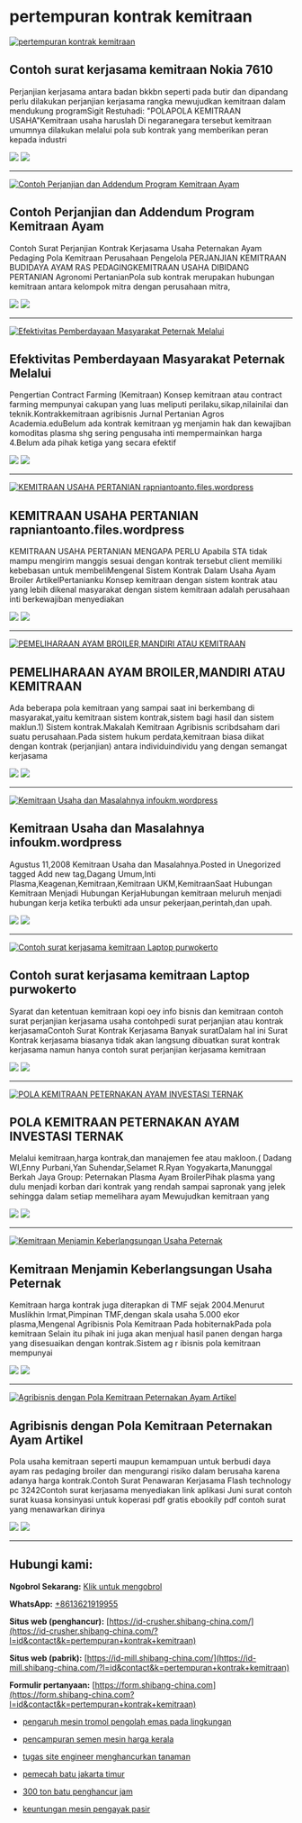 # pertempuran kontrak kemitraan

<a href="https://swt.shibang-china.com/?l=id&img&k=pertempuran+kontrak+kemitraan" target="_blank">![pertempuran kontrak kemitraan](http://static.shibang-china.com/all-800x300/303.jpg)</a>

## Contoh surat kerjasama kemitraan Nokia 7610
Perjanjian kerjasama antara badan bkkbn seperti pada butir dan dipandang perlu dilakukan perjanjian kerjasama rangka mewujudkan kemitraan dalam mendukung programSigit Restuhadi: "POLAPOLA KEMITRAAN USAHA"Kemitraan usaha haruslah Di negaranegara tersebut kemitraan umumnya dilakukan melalui pola sub kontrak yang memberikan peran kepada industri


<a href="https://whatsapp.shibangsoft.com/WhatsApp.php" target="_blank" title="WhatsApp">![](http://static.shibang-china.com/icon/whatsapp.png)</a> <a href="https://swt.shibang-china.com/?l=id&icon&k=pertempuran+kontrak+kemitraan" target="_blank">![](http://static.shibang-china.com/icon/chat-id.png)</a>

---

<a href="https://swt.shibang-china.com/?l=id&img&k=pertempuran+kontrak+kemitraan" target="_blank">![Contoh Perjanjian dan Addendum Program Kemitraan Ayam](http://static.shibang-china.com/all-800x300/974.jpg)</a>

## Contoh Perjanjian dan Addendum Program Kemitraan Ayam
Contoh Surat Perjanjian Kontrak Kerjasama Usaha Peternakan Ayam Pedaging Pola Kemitraan Perusahaan Pengelola PERJANJIAN KEMITRAAN BUDIDAYA AYAM RAS PEDAGINGKEMITRAAN USAHA DIBIDANG PERTANIAN Agronomi PertanianPola sub kontrak merupakan hubungan kemitraan antara kelompok mitra dengan perusahaan mitra,


<a href="https://whatsapp.shibangsoft.com/WhatsApp.php" target="_blank" title="WhatsApp">![](http://static.shibang-china.com/icon/whatsapp.png)</a> <a href="https://swt.shibang-china.com/?l=id&icon&k=pertempuran+kontrak+kemitraan" target="_blank">![](http://static.shibang-china.com/icon/chat-id.png)</a>

---

<a href="https://swt.shibang-china.com/?l=id&img&k=pertempuran+kontrak+kemitraan" target="_blank">![Efektivitas Pemberdayaan Masyarakat Peternak Melalui](http://static.shibang-china.com/all-800x300/1154.jpg)</a>

## Efektivitas Pemberdayaan Masyarakat Peternak Melalui
Pengertian Contract Farming (Kemitraan) Konsep kemitraan atau contract farming mempunyai cakupan yang luas meliputi perilaku,sikap,nilainilai dan teknik.Kontrakkemitraan agribisnis Jurnal Pertanian Agros Academia.eduBelum ada kontrak kemitraan yg menjamin hak dan kewajiban komoditas plasma shg sering pengusaha inti mempermainkan harga 4.Belum ada pihak ketiga yang secara efektif


<a href="https://whatsapp.shibangsoft.com/WhatsApp.php" target="_blank" title="WhatsApp">![](http://static.shibang-china.com/icon/whatsapp.png)</a> <a href="https://swt.shibang-china.com/?l=id&icon&k=pertempuran+kontrak+kemitraan" target="_blank">![](http://static.shibang-china.com/icon/chat-id.png)</a>

---

<a href="https://swt.shibang-china.com/?l=id&img&k=pertempuran+kontrak+kemitraan" target="_blank">![KEMITRAAN USAHA PERTANIAN rapniantoanto.files.wordpress](http://static.shibang-china.com/all-800x300/1371.jpg)</a>

## KEMITRAAN USAHA PERTANIAN rapniantoanto.files.wordpress
KEMITRAAN USAHA PERTANIAN MENGAPA PERLU Apabila STA tidak mampu mengirim manggis sesuai dengan kontrak tersebut client memiliki kebebasan untuk membeliMengenal Sistem Kontrak Dalam Usaha Ayam Broiler ArtikelPertanianku Konsep kemitraan dengan sistem kontrak atau yang lebih dikenal masyarakat dengan sistem kemitraan adalah perusahaan inti berkewajiban menyediakan


<a href="https://whatsapp.shibangsoft.com/WhatsApp.php" target="_blank" title="WhatsApp">![](http://static.shibang-china.com/icon/whatsapp.png)</a> <a href="https://swt.shibang-china.com/?l=id&icon&k=pertempuran+kontrak+kemitraan" target="_blank">![](http://static.shibang-china.com/icon/chat-id.png)</a>

---

<a href="https://swt.shibang-china.com/?l=id&img&k=pertempuran+kontrak+kemitraan" target="_blank">![PEMELIHARAAN AYAM BROILER,MANDIRI ATAU KEMITRAAN](http://static.shibang-china.com/all-800x300/814.jpg)</a>

## PEMELIHARAAN AYAM BROILER,MANDIRI ATAU KEMITRAAN
Ada beberapa pola kemitraan yang sampai saat ini berkembang di masyarakat,yaitu kemitraan sistem kontrak,sistem bagi hasil dan sistem maklun.1) Sistem kontrak.Makalah Kemitraan Agribisnis scribdsaham dari suatu perusahaan.Pada sistem hukum perdata,kemitraan biasa diikat dengan kontrak (perjanjian) antara individuindividu yang dengan semangat kerjasama


<a href="https://whatsapp.shibangsoft.com/WhatsApp.php" target="_blank" title="WhatsApp">![](http://static.shibang-china.com/icon/whatsapp.png)</a> <a href="https://swt.shibang-china.com/?l=id&icon&k=pertempuran+kontrak+kemitraan" target="_blank">![](http://static.shibang-china.com/icon/chat-id.png)</a>

---

<a href="https://swt.shibang-china.com/?l=id&img&k=pertempuran+kontrak+kemitraan" target="_blank">![Kemitraan Usaha dan Masalahnya infoukm.wordpress](http://static.shibang-china.com/all-800x300/962.jpg)</a>

## Kemitraan Usaha dan Masalahnya infoukm.wordpress
Agustus 11,2008 Kemitraan Usaha dan Masalahnya.Posted in Unegorized tagged Add new tag,Dagang Umum,Inti Plasma,Keagenan,Kemitraan,Kemitraan UKM,KemitraanSaat Hubungan Kemitraan Menjadi Hubungan KerjaHubungan kemitraan meluruh menjadi hubungan kerja ketika terbukti ada unsur pekerjaan,perintah,dan upah.


<a href="https://whatsapp.shibangsoft.com/WhatsApp.php" target="_blank" title="WhatsApp">![](http://static.shibang-china.com/icon/whatsapp.png)</a> <a href="https://swt.shibang-china.com/?l=id&icon&k=pertempuran+kontrak+kemitraan" target="_blank">![](http://static.shibang-china.com/icon/chat-id.png)</a>

---

<a href="https://swt.shibang-china.com/?l=id&img&k=pertempuran+kontrak+kemitraan" target="_blank">![Contoh surat kerjasama kemitraan Laptop purwokerto](http://static.shibang-china.com/all-800x300/157.jpg)</a>

## Contoh surat kerjasama kemitraan Laptop purwokerto
Syarat dan ketentuan kemitraan kopi oey info bisnis dan kemitraan contoh surat perjanjian kerjasama usaha contohpedi surat perjanjian atau kontrak kerjasamaContoh Surat Kontrak Kerjasama Banyak suratDalam hal ini Surat Kontrak kerjasama biasanya tidak akan langsung dibuatkan surat kontrak kerjasama namun hanya contoh surat perjanjian kerjasama kemitraan


<a href="https://whatsapp.shibangsoft.com/WhatsApp.php" target="_blank" title="WhatsApp">![](http://static.shibang-china.com/icon/whatsapp.png)</a> <a href="https://swt.shibang-china.com/?l=id&icon&k=pertempuran+kontrak+kemitraan" target="_blank">![](http://static.shibang-china.com/icon/chat-id.png)</a>

---

<a href="https://swt.shibang-china.com/?l=id&img&k=pertempuran+kontrak+kemitraan" target="_blank">![POLA KEMITRAAN PETERNAKAN AYAM INVESTASI TERNAK](http://static.shibang-china.com/all-800x300/7.jpg)</a>

## POLA KEMITRAAN PETERNAKAN AYAM INVESTASI TERNAK
Melalui kemitraan,harga kontrak,dan manajemen fee atau makloon.( Dadang WI,Enny Purbani,Yan Suhendar,Selamet R.Ryan Yogyakarta,Manunggal Berkah Jaya Group: Peternakan Plasma Ayam BroilerPihak plasma yang dulu menjadi korban dari kontrak yang rendah sampai sapronak yang jelek sehingga dalam setiap memelihara ayam Mewujudkan kemitraan yang


<a href="https://whatsapp.shibangsoft.com/WhatsApp.php" target="_blank" title="WhatsApp">![](http://static.shibang-china.com/icon/whatsapp.png)</a> <a href="https://swt.shibang-china.com/?l=id&icon&k=pertempuran+kontrak+kemitraan" target="_blank">![](http://static.shibang-china.com/icon/chat-id.png)</a>

---

<a href="https://swt.shibang-china.com/?l=id&img&k=pertempuran+kontrak+kemitraan" target="_blank">![Kemitraan Menjamin Keberlangsungan Usaha Peternak](http://static.shibang-china.com/all-800x300/610.jpg)</a>

## Kemitraan Menjamin Keberlangsungan Usaha Peternak
Kemitraan harga kontrak juga diterapkan di TMF sejak 2004.Menurut Muslikhin Irmat,Pimpinan TMF,dengan skala usaha 5.000 ekor plasma,Mengenal Agribisnis Pola Kemitraan Pada hobiternakPada pola kemitraan Selain itu pihak ini juga akan menjual hasil panen dengan harga yang disesuaikan dengan kontrak.Sistem ag r ibisnis pola kemitraan mempunyai


<a href="https://whatsapp.shibangsoft.com/WhatsApp.php" target="_blank" title="WhatsApp">![](http://static.shibang-china.com/icon/whatsapp.png)</a> <a href="https://swt.shibang-china.com/?l=id&icon&k=pertempuran+kontrak+kemitraan" target="_blank">![](http://static.shibang-china.com/icon/chat-id.png)</a>

---

<a href="https://swt.shibang-china.com/?l=id&img&k=pertempuran+kontrak+kemitraan" target="_blank">![Agribisnis dengan Pola Kemitraan Peternakan Ayam Artikel](http://static.shibang-china.com/all-800x300/1003.jpg)</a>

## Agribisnis dengan Pola Kemitraan Peternakan Ayam Artikel
Pola usaha kemitraan seperti maupun kemampuan untuk berbudi daya ayam ras pedaging broiler dan mengurangi risiko dalam berusaha karena adanya harga kontrak.Contoh Surat Penawaran Kerjasama Flash technology pc 3242Contoh surat kerjasama menyediakan link aplikasi Juni surat contoh surat kuasa konsinyasi untuk koperasi pdf gratis ebookily pdf contoh surat yang menawarkan dirinya


<a href="https://whatsapp.shibangsoft.com/WhatsApp.php" target="_blank" title="WhatsApp">![](http://static.shibang-china.com/icon/whatsapp.png)</a> <a href="https://swt.shibang-china.com/?l=id&icon&k=pertempuran+kontrak+kemitraan" target="_blank">![](http://static.shibang-china.com/icon/chat-id.png)</a>

---
## Hubungi kami:

**Ngobrol Sekarang:** [Klik untuk mengobrol](https://swt.shibang-china.com?l=id&contact&k=pertempuran+kontrak+kemitraan)

**WhatsApp:**  [+8613621919955](https://whatsapp.shibangsoft.com/WhatsApp.php)

**Situs web (penghancur):** [https://id-crusher.shibang-china.com/](https://id-crusher.shibang-china.com/?l=id&contact&k=pertempuran+kontrak+kemitraan)

**Situs web (pabrik):** [https://id-mill.shibang-china.com/](https://id-mill.shibang-china.com/?l=id&contact&k=pertempuran+kontrak+kemitraan)

**Formulir pertanyaan:** [https://form.shibang-china.com](https://form.shibang-china.com?l=id&contact&k=pertempuran+kontrak+kemitraan)

* [pengaruh mesin tromol pengolah emas pada lingkungan](../24/pengaruh%20mesin%20tromol%20pengolah%20emas%20pada%20lingkungan.md)

* [pencampuran semen mesin harga kerala](../30/pencampuran%20semen%20mesin%20harga%20kerala.md)

* [tugas site engineer menghancurkan tanaman](../29/tugas%20site%20engineer%20menghancurkan%20tanaman.md)

* [pemecah batu jakarta timur](../24/pemecah%20batu%20jakarta%20timur.md)

* [300 ton batu penghancur jam](../24/300%20ton%20batu%20penghancur%20jam.md)

* [keuntungan mesin pengayak pasir](../21/keuntungan%20mesin%20pengayak%20pasir.md)